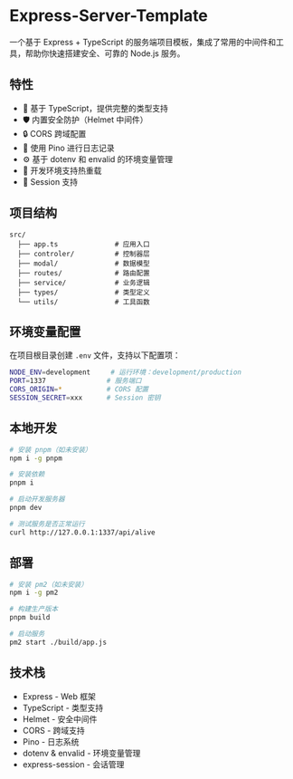 # Express-Server-Template

一个基于 Express + TypeScript 的服务端项目模板，集成了常用的中间件和工具，帮助你快速搭建安全、可靠的 Node.js 服务。

## 特性

- 🚀 基于 TypeScript，提供完整的类型支持
- 🛡️ 内置安全防护（Helmet 中间件）
- 🔒 CORS 跨域配置
- 📝 使用 Pino 进行日志记录
- ⚙️ 基于 dotenv 和 envalid 的环境变量管理
- 🔄 开发环境支持热重载
- 🎯 Session 支持

## 项目结构

```
src/
  ├── app.ts              # 应用入口
  ├── controler/          # 控制器层
  ├── modal/              # 数据模型
  ├── routes/             # 路由配置
  ├── service/            # 业务逻辑
  ├── types/              # 类型定义
  └── utils/              # 工具函数
```

## 环境变量配置

在项目根目录创建 `.env` 文件，支持以下配置项：

```bash
NODE_ENV=development     # 运行环境：development/production
PORT=1337               # 服务端口
CORS_ORIGIN=*           # CORS 配置
SESSION_SECRET=xxx      # Session 密钥
```

## 本地开发

```bash
# 安装 pnpm（如未安装）
npm i -g pnpm

# 安装依赖
pnpm i

# 启动开发服务器
pnpm dev

# 测试服务是否正常运行
curl http://127.0.0.1:1337/api/alive
```

## 部署

```bash
# 安装 pm2（如未安装）
npm i -g pm2

# 构建生产版本
pnpm build

# 启动服务
pm2 start ./build/app.js
```

## 技术栈

- Express - Web 框架
- TypeScript - 类型支持
- Helmet - 安全中间件
- CORS - 跨域支持
- Pino - 日志系统
- dotenv & envalid - 环境变量管理
- express-session - 会话管理
